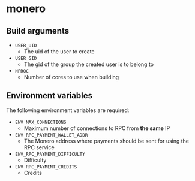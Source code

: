 monero
======

## Build arguments

* `USER_UID`
	* The uid of the user to create
* `USER_GID`
	* The gid of the group the created user
	is to belong to
* `NPROC`
	* Number of cores to use when building

## Environment variables

The following environment variables
are required:

* `ENV MAX_CONNECTIONS`
	* Maximum number of connections to RPC
	from **the same** IP
* `ENV RPC_PAYMENT_WALLET_ADDR`
	* The Monero address where payments
	should be sent for using the RPC
	service
* `ENV_RPC_PAYMENT_DIFFICULTY`
	* Difficulty
* `ENV RPC_PAYMENT_CREDITS`
	* Credits
